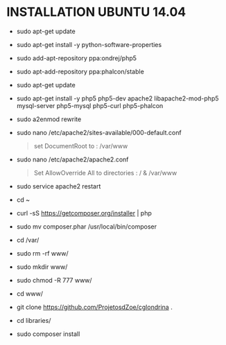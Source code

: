 # INSTALLATION UBUNTU 14.04
- sudo apt-get update

- sudo apt-get install -y python-software-properties

- sudo add-apt-repository ppa:ondrej/php5
- sudo apt-add-repository ppa:phalcon/stable

- sudo apt-get update

- sudo apt-get install -y php5 php5-dev apache2 libapache2-mod-php5 mysql-server php5-mysql php5-curl php5-phalcon

- sudo a2enmod rewrite

- sudo nano /etc/apache2/sites-available/000-default.conf
    > set DocumentRoot to : /var/www
- sudo nano /etc/apache2/apache2.conf
    > Set AllowOverride All to directories : / & /var/www

- sudo service apache2 restart

- cd ~
- curl -sS https://getcomposer.org/installer | php
- sudo mv composer.phar /usr/local/bin/composer

- cd /var/
- sudo rm -rf www/
- sudo mkdir www/
- sudo chmod -R 777 www/
- cd www/
- git clone https://github.com/ProjetosdZoe/cglondrina .
- cd libraries/
- sudo composer install
